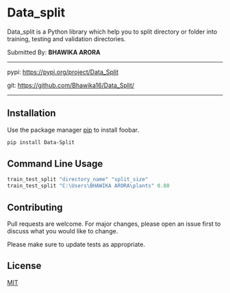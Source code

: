 # Data_split

Data_split is a Python library which help you to split directory or folder into training, testing and validation directories.

Submitted By: **BHAWIKA ARORA**

***
pypi: <https://pypi.org/project/Data_Split>



git: <https://github.com/Bhawika16/Data_Split/>
***

## Installation

Use the package manager [pip](https://pip.pypa.io/en/stable/) to install foobar.

```bash
pip install Data-Split
```

## Command Line Usage

```python
train_test_split "directory_name" "split_size"
train_test_split "C:\Users\BHAWIKA ARORA\plants" 0.80
```

## Contributing
Pull requests are welcome. For major changes, please open an issue first to discuss what you would like to change.

Please make sure to update tests as appropriate.

## License
[MIT](https://choosealicense.com/licenses/mit/)